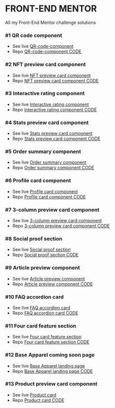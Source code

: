 # FRONT-END MENTOR
All my Front-End Mentor challenge solutions

### #1 QR code component
- See live [QR-code-component](https://adammzkr.github.io/Front-End-Mentor/QR-code-component/index.html)
- Repo [QR-code-component CODE](https://github.com/AdamMzkr/Front-End-Mentor/tree/main/QR-code-component)

### #2 NFT preview card component
- See live [NFT preview card component](https://adammzkr.github.io/Front-End-Mentor/NFT-card-component/index.html)
- Repo [NFT preview card component CODE](https://github.com/AdamMzkr/Front-End-Mentor/tree/main/NFT-card-component)
 
### #3 Interactive rating component
- See live [Interactive rating component](https://adammzkr.github.io/Front-End-Mentor/interactive-rates-component/index.html)
- Repo [Interactive rating component CODE](https://github.com/AdamMzkr/Front-End-Mentor/tree/main/interactive-rates-component)

### #4 Stats preview card component
- See live [Stats preview card component](https://adammzkr.github.io/Front-End-Mentor/stats-card-component/index.html)
- Repo [Stats preview card component CODE](https://github.com/AdamMzkr/Front-End-Mentor/tree/main/stats-card-component)

### #5 Order summary component
- See live [Order summary component](https://adammzkr.github.io/Front-End-Mentor/order-summary-component/index.html)
- Repo [Order summary component CODE](https://github.com/AdamMzkr/Front-End-Mentor/tree/main/order-summary-component)

### #6 Profile card component
- See live [Profile card component](https://adammzkr.github.io/Front-End-Mentor/profile-card-component/index.html)
- Repo [Profile card component CODE](https://github.com/AdamMzkr/Front-End-Mentor/tree/main/profile-card-component)

### #7 3-column preview card component
- See live [3-column preview card component](https://adammzkr.github.io/Front-End-Mentor/3card-component/index.html)
- Repo [3-column preview card component CODE](https://github.com/AdamMzkr/Front-End-Mentor/tree/main/3card-component)

### #8 Social proof section
- See live [Social proof section](https://adammzkr.github.io/Front-End-Mentor/social-section/index.html)
- Repo [Social proof section CODE](https://github.com/AdamMzkr/Front-End-Mentor/tree/main/social-section)

### #9 Article preview component
- See live [Article preview component](https://adammzkr.github.io/Front-End-Mentor/article-preview/index.html)
- Repo [Article preview component CODE](https://github.com/AdamMzkr/Front-End-Mentor/tree/main/article-preview)

### #10 FAQ accordion card
- See live [FAQ accordion card](https://adammzkr.github.io/Front-End-Mentor/FAQ-component/index.html)
- Repo [FAQ accordion card CODE](https://github.com/AdamMzkr/Front-End-Mentor/tree/main/FAQ-component)

### #11 Four card feature section
- See live [Four card feature section](https://adammzkr.github.io/Front-End-Mentor/four-section/index.html)
- Repo [Four card feature section CODE](https://github.com/AdamMzkr/Front-End-Mentor/tree/main/four-section)

### #12 Base Apparel coming soon page
- See live [Base Apparel landing page](https://adammzkr.github.io/Front-End-Mentor/coming-soon-landing-page/index.html)
- Repo [Base Apparel landing page CODE](https://github.com/AdamMzkr/Front-End-Mentor/tree/main/coming-soon-landing-page)

### #13 Product preview card component
- See live [Product card ](https://adammzkr.github.io/Front-End-Mentor/product-card/index.html)
- Repo [Product card  CODE](https://github.com/AdamMzkr/Front-End-Mentor/tree/main/product-card)
 
 
